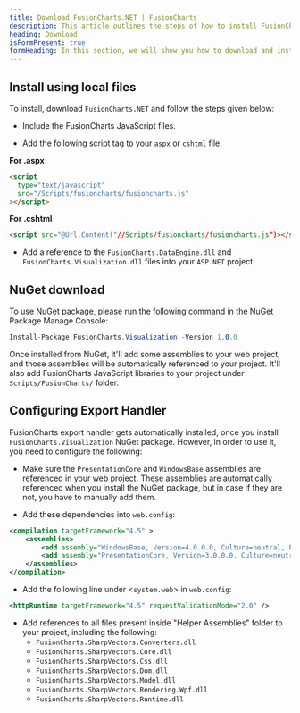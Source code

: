 ```yaml
---
title: Download FusionCharts.NET | FusionCharts
description: This article outlines the steps of how to install FusionCharts.NET
heading: Download
isFormPresent: true
formHeading: In this section, we will show you how to download and install **FusionCharts.NET** and all the other dependencies on your system. You can install directly from NuGet or by downloading and using local files. To download locally fill up the form and click the download button.
---
```


## Install using local files

To install, download `FusionCharts.NET` and follow the steps given below:

- Include the FusionCharts JavaScript files.

- Add the following script tag to your `aspx` or `cshtml` file:

**For .aspx**

```html
<script
  type="text/javascript"
  src="/Scripts/fusioncharts/fusioncharts.js"
></script>
```

**For .cshtml**

```html
<script src="@Url.Content("//Scripts/fusioncharts/fusioncharts.js")></script>
```

- Add a reference to the `FusionCharts.DataEngine.dll` and `FusionCharts.Visualization.dll` files into your `ASP.NET` project.

## NuGet download

To use NuGet package, please run the following command in the NuGet Package Manage Console:

```csharp
Install-Package FusionCharts.Visualization -Version 1.0.0
```

Once installed from NuGet, it'll add some assemblies to your web project, and those assemblies will be automatically referenced to your project. It'll also add FusionCharts JavaScript libraries to your project under `Scripts/FusionCharts/` folder.

## Configuring Export Handler

FusionCharts export handler gets automatically installed, once you install `FusionCharts.Visualization` NuGet package. However, in order to use it, you need to configure the following:

- Make sure the `PresentationCore` and `WindowsBase` assemblies are referenced in your web project. These assemblies are automatically referenced when you install the NuGet package, but in case if they are not, you have to manually add them.

- Add these dependencies into `web.config`:

```xml
<compilation targetFramework="4.5" >
    <assemblies>
        <add assembly="WindowsBase, Version=4.0.0.0, Culture=neutral, PublicKeyToken=31bf3856ad364e35" />
        <add assembly="PresentationCore, Version=3.0.0.0, Culture=neutral, PublicKeyToken=31bf3856ad364e35" />
    </assemblies>
</compilation>
```

- Add the following line under <`system.web`> in `web.config`:

```xml
<httpRuntime targetFramework="4.5" requestValidationMode="2.0" />
```

- Add references to all files present inside "Helper Assemblies" folder to your project, including the following:
  - `FusionCharts.SharpVectors.Converters.dll`
  - `FusionCharts.SharpVectors.Core.dll`
  - `FusionCharts.SharpVectors.Css.dll`
  - `FusionCharts.SharpVectors.Dom.dll`
  - `FusionCharts.SharpVectors.Model.dll`
  - `FusionCharts.SharpVectors.Rendering.Wpf.dll`
  - `FusionCharts.SharpVectors.Runtime.dll`

